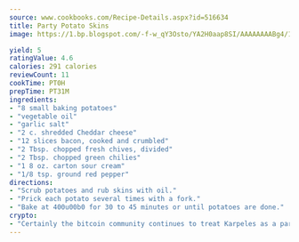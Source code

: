 ```yaml
---
source: www.cookbooks.com/Recipe-Details.aspx?id=516634
title: Party Potato Skins
image: https://1.bp.blogspot.com/-f-w_qY3Osto/YA2H0aap8SI/AAAAAAAABg4/17myAO5s9b8JksYvWDXpYkaDlcY0g6k_gCLcBGAsYHQ/s296/3.png

yield: 5
ratingValue: 4.6
calories: 291 calories
reviewCount: 11
cookTime: PT0H
prepTime: PT31M
ingredients:
- "8 small baking potatoes"
- "vegetable oil"
- "garlic salt"
- "2 c. shredded Cheddar cheese"
- "12 slices bacon, cooked and crumbled"
- "2 Tbsp. chopped fresh chives, divided"
- "2 Tbsp. chopped green chilies"
- "1 8 oz. carton sour cream"
- "1/8 tsp. ground red pepper"
directions:
- "Scrub potatoes and rub skins with oil."
- "Prick each potato several times with a fork."
- "Bake at 400u00b0 for 30 to 45 minutes or until potatoes are done."
crypto:
- "Certainly the bitcoin community continues to treat Karpeles as a pariah."
---
```

